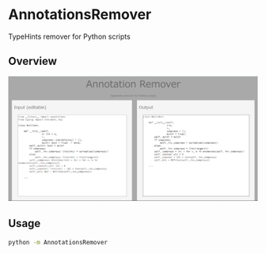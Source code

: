 # AnnotationsRemover

TypeHints remover for Python scripts

## Overview

![sample](static/sample_img.png)

## Usage

```cmd
python -m AnnotationsRemover
```
